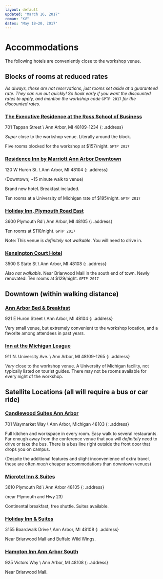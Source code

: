 ```yaml
---
layout: default
updated: "March 16, 2017"
roman: "XV"
dates: "May 18–20, 2017"
---
```

# Accommodations

The following hotels are conveniently close to the workshop venue.

## Blocks of rooms at reduced rates

_As always, these are not reservations, just rooms set aside at a guaranteed rate. They can run out quickly! So book early if you want the discounted rates to apply, and mention the workshop code_ `GPTP 2017` _for the discounted rates._

### [The Executive Residence at the Ross School of Business](https://michiganross.umich.edu/programs/executive-education/executive-accommodations)

701 Tappan Street \\
Ann Arbor, MI 48109-1234
{: .address}

_Super_ close to the workshop venue. Literally around the block.

Five rooms blocked for the workshop at $157/night. `GPTP 2017`

### [Residence Inn by Marriott Ann Arbor Downtown](http://www.marriott.com/hotels/travel/arbdt-residence-inn-ann-arbor-downtown)

120 W Huron St. \\
Ann Arbor, MI 48104
{: .address}

(Downtown; ~15 minute walk to venue)

Brand new hotel. Breakfast included.

Ten rooms at a University of Michigan rate of $195/night. `GPTP 2017`

### [Holiday Inn, Plymouth Road East](http://www.hiannarbor.com)

3600 Plymouth Rd \\
Ann Arbor, MI 48105
{: .address}

Ten rooms at $110/night. `GPTP 2017`

Note: This venue is _definitely not walkable_. You will need to drive in.

### [Kensington Court Hotel](http://www.kcourtaa.com)

3500 S State St \\
Ann Arbor, MI 48108
{: .address}

Also _not walkable_. Near Briarwood Mall in the south end of town. Newly renovated. Ten rooms at $129/night. `GPTP 2017`

## Downtown (within walking distance)

### [Ann Arbor Bed & Breakfast](http://annarborbedandbreakfast.com)

921 E Huron Street \\
Ann Arbor, MI 48104
{: .address}

Very small venue, but extremely convenient to the workshop location, and a favorite among attendees in past years.

### [Inn at the Michigan League](https://uunions.umich.edu/league/inn)

911 N. University Ave. \\
Ann Arbor, MI  48109-1265
{: .address}

*Very* close to the workshop venue. A University of Michigan facility, not typically listed on tourist guides. There may not be rooms available for every night of the workshop.

## Satellite Locations (all will require a bus or car ride)

### [Candlewood Suites Ann Arbor](http://www.ihg.com/candlewood/hotels/us/en/ann-arbor/dttaa/hoteldetail)

701 Waymarket Way \\
Ann Arbor, Michigan 48103
{: .address}

Full kitchen and workspace in every room. Easy walk to several restaurants. Far enough away from the conference venue that you will _definitely_ need to drive or take the bus. There is a bus line right outside the front door that drops you on campus.

(Despite the additional features and slight inconvenience of extra travel, these are often _much_ cheaper accommodations than downtown venues)

### [Microtel Inn & Suites](http://microtelinn.com)

3610 Plymouth Rd \\
Ann Arbor 48105
{: .address}

(near Plymouth and Hwy 23)

Continental breakfast, free shuttle. Suites available.

### [Holiday Inn & Suites](http://www.ihg.com/holidayinn/hotels/us/en/ann-arbor/arbep/hoteldetail)

3155 Boardwalk Drive \\
Ann Arbor, MI 48108
{: .address}

Near Briarwood Mall and Buffalo Wild Wings.

### [Hampton Inn Ann Arbor South](http://www.annarborsouth.hamptoninn.com)

925 Victors Way \\
Ann Arbor, MI 48108
{: .address}

Near Briarwood Mall.
